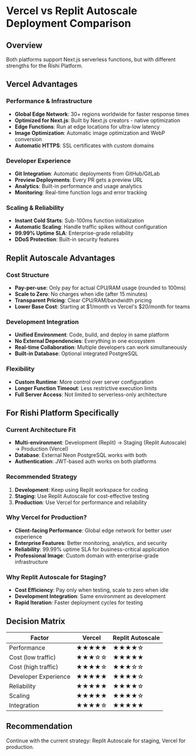 # Vercel vs Replit Autoscale Deployment Comparison

## Overview
Both platforms support Next.js serverless functions, but with different strengths for the Rishi Platform.

## Vercel Advantages

### Performance & Infrastructure
- **Global Edge Network**: 30+ regions worldwide for faster response times
- **Optimized for Next.js**: Built by Next.js creators - native optimization
- **Edge Functions**: Run at edge locations for ultra-low latency
- **Image Optimization**: Automatic image optimization and WebP conversion
- **Automatic HTTPS**: SSL certificates with custom domains

### Developer Experience
- **Git Integration**: Automatic deployments from GitHub/GitLab
- **Preview Deployments**: Every PR gets a preview URL
- **Analytics**: Built-in performance and usage analytics
- **Monitoring**: Real-time function logs and error tracking

### Scaling & Reliability
- **Instant Cold Starts**: Sub-100ms function initialization
- **Automatic Scaling**: Handle traffic spikes without configuration
- **99.99% Uptime SLA**: Enterprise-grade reliability
- **DDoS Protection**: Built-in security features

## Replit Autoscale Advantages

### Cost Structure
- **Pay-per-use**: Only pay for actual CPU/RAM usage (rounded to 100ms)
- **Scale to Zero**: No charges when idle (after 15 minutes)
- **Transparent Pricing**: Clear CPU/RAM/bandwidth pricing
- **Lower Base Cost**: Starting at $1/month vs Vercel's $20/month for teams

### Development Integration
- **Unified Environment**: Code, build, and deploy in same platform
- **No External Dependencies**: Everything in one ecosystem
- **Real-time Collaboration**: Multiple developers can work simultaneously
- **Built-in Database**: Optional integrated PostgreSQL

### Flexibility
- **Custom Runtime**: More control over server configuration
- **Longer Function Timeout**: Less restrictive execution limits
- **Full Server Access**: Not limited to serverless-only architecture

## For Rishi Platform Specifically

### Current Architecture Fit
- **Multi-environment**: Development (Replit) → Staging (Replit Autoscale) → Production (Vercel)
- **Database**: External Neon PostgreSQL works with both
- **Authentication**: JWT-based auth works on both platforms

### Recommended Strategy
1. **Development**: Keep using Replit workspace for coding
2. **Staging**: Use Replit Autoscale for cost-effective testing
3. **Production**: Use Vercel for performance and reliability

### Why Vercel for Production?
- **Client-facing Performance**: Global edge network for better user experience
- **Enterprise Features**: Better monitoring, analytics, and security
- **Reliability**: 99.99% uptime SLA for business-critical application
- **Professional Image**: Custom domain with enterprise-grade infrastructure

### Why Replit Autoscale for Staging?
- **Cost Efficiency**: Pay only when testing, scale to zero when idle
- **Development Integration**: Same environment as development
- **Rapid Iteration**: Faster deployment cycles for testing

## Decision Matrix

| Factor | Vercel | Replit Autoscale |
|--------|--------|------------------|
| Performance | ★★★★★ | ★★★★☆ |
| Cost (low traffic) | ★★★☆☆ | ★★★★★ |
| Cost (high traffic) | ★★★★☆ | ★★★☆☆ |
| Developer Experience | ★★★★★ | ★★★★☆ |
| Reliability | ★★★★★ | ★★★★☆ |
| Scaling | ★★★★★ | ★★★★☆ |
| Integration | ★★★★☆ | ★★★★★ |

## Recommendation
Continue with the current strategy: Replit Autoscale for staging, Vercel for production.